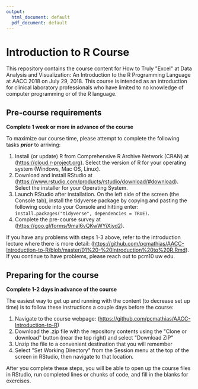 ```yaml
---
output:
  html_document: default
  pdf_document: default
---
```


# Introduction to R Course

This repository contains the course content for How to Truly "Excel" at Data Analysis and Visualization: An Introduction to the R Programming Language at AACC 2018 on July 29, 2018. This course is intended as an introduction for clinical laboratory professionals who have limited to no knowledge of computer programming or of the R language. 

## Pre-course requirements

**Complete 1 week or more in advance of the course**

To maximize our course time, please attempt to complete the following tasks ***prior*** to arriving:

1. Install (or update) R from Comprehensive R Archive Network (CRAN) at (https://cloud.r-project.org).  Select the version of R for your operating system (Windows, Mac OS, Linux).
1. Download and install RStudio at (https://www.rstudio.com/products/rstudio/download/#download).  Select the installer for your Operating System.
1. Launch RStudio after installation. On the left side of the screen (the Console tab), install the tidyverse package by copying and pasting the following code into your Console and hitting enter: `install.packages("tidyverse", dependencies = TRUE)`.
1. Complete the pre-course survey at (https://goo.gl/forms/9mal6vQKwWYiXjyd2).

If you have any problems with steps 1-3 above, refer to the introduction lecture where there is more detail: (https://github.com/pcmathias/AACC-Introduction-to-R/blob/master/01%20-%20Introduction%20to%20R.Rmd). If you continue to have problems, please reach out to pcm10 <at> uw <dot> edu.

## Preparing for the course

**Complete 1-2 days in advance of the course**

The easiest way to get up and running with the content (to decrease set up time) is to follow these instructions a couple days before the course:

1. Navigate to the course webpage: (https://github.com/pcmathias/AACC-Introduction-to-R)
1. Download the .zip file with the repository contents using the "Clone or download" button (near the top right) and select "Download ZIP"
1. Unzip the file to a convenient destination that you will remember
1. Select "Set Working Directory" from the Session menu at the top of the screen in RStudio, then navigate to that location. 

After you complete these steps, you will be able to open up the course files in RStudio, run completed lines or chunks of code, and fill in the blanks for exercises.